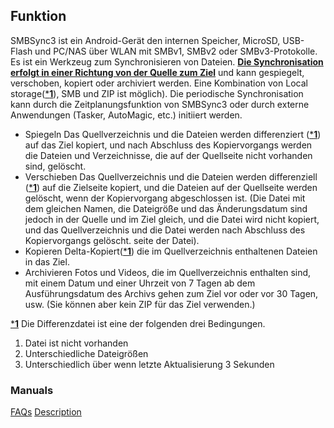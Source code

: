 ## Funktion
SMBSync3 ist ein Android-Gerät den internen Speicher, MicroSD, USB-Flash und PC/NAS über WLAN mit SMBv1, SMBv2 oder SMBv3-Protokolle. Es ist ein Werkzeug zum Synchronisieren von Dateien. <u>**Die Synchronisation erfolgt in einer Richtung von der Quelle zum Ziel**</u> und kann gespiegelt, verschoben, kopiert oder archiviert werden. Eine Kombination von Local storage(<u>***1**</u>), SMB und ZIP ist möglich).
Die periodische Synchronisation kann durch die Zeitplanungsfunktion von SMBSync3 oder durch externe Anwendungen (Tasker, AutoMagic, etc.) initiiert werden.

- Spiegeln
Das Quellverzeichnis und die Dateien werden differenziert (<u>***1**</u>) auf das Ziel kopiert, und nach Abschluss des Kopiervorgangs werden die Dateien und Verzeichnisse, die auf der Quellseite nicht vorhanden sind, gelöscht.
- Verschieben
Das Quellverzeichnis und die Dateien werden differenziell (<u>***1**</u>) auf die Zielseite kopiert, und die Dateien auf der Quellseite werden gelöscht, wenn der Kopiervorgang abgeschlossen ist. (Die Datei mit dem gleichen Namen, die Dateigröße und das Änderungsdatum sind jedoch in der Quelle und im Ziel gleich, und die Datei wird nicht kopiert, und das Quellverzeichnis und die Datei werden nach Abschluss des Kopiervorgangs gelöscht. seite der Datei).
- Kopieren
Delta-Kopiert(<u>***1**</u>) die im Quellverzeichnis enthaltenen Dateien in das Ziel.
- Archivieren
Fotos und Videos, die im Quellverzeichnis enthalten sind, mit einem Datum und einer Uhrzeit von 7 Tagen ab dem Ausführungsdatum des Archivs gehen zum Ziel vor oder vor 30 Tagen, usw. (Sie können aber kein ZIP für das Ziel verwenden.)

<u>***1**</u> Die Differenzdatei ist eine der folgenden drei Bedingungen.

1. Datei ist nicht vorhanden
2. Unterschiedliche Dateigrößen
3. Unterschiedlich über wenn letzte Aktualisierung 3 Sekunden

### Manuals
[FAQs](https://sentaroh.github.io/Documents/SMBSync3/SMBSync3_FAQ_EN.htm)
[Description](https://sentaroh.github.io/Documents/SMBSync3/SMBSync3_Desc_EN.htm)
